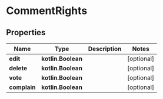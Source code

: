 
# CommentRights

## Properties
Name | Type | Description | Notes
------------ | ------------- | ------------- | -------------
**edit** | **kotlin.Boolean** |  |  [optional]
**delete** | **kotlin.Boolean** |  |  [optional]
**vote** | **kotlin.Boolean** |  |  [optional]
**complain** | **kotlin.Boolean** |  |  [optional]




